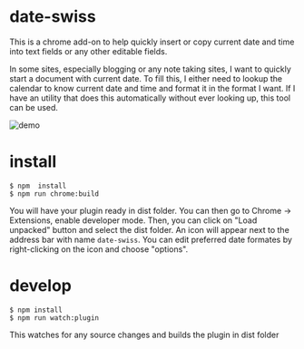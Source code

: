 # date-swiss

This is a chrome add-on to help quickly insert or copy current date and time
into text fields or any other editable fields.

In some sites, especially blogging or any note taking sites, I want to quickly
start a document with current date.  To fill this, I either need to lookup the
calendar to know current date and time and format it in the format I want.  If I
have an utility that does this automatically without ever looking up, this tool
can be used.

![demo](https://user-images.githubusercontent.com/108256/126776349-860956ce-53b3-47c4-a54a-ce18329875ae.gif)


# install

```
$ npm  install
$ npm run chrome:build
```

You will have your plugin ready in dist folder.  You can then go to Chrome ->
Extensions, enable developer mode. Then, you can click on "Load unpacked" button
and select the dist folder. An icon will appear next to the address bar with
name `date-swiss`. You can edit preferred date formates by right-clicking on the
icon and choose "options".

# develop

```
$ npm install
$ npm run watch:plugin
```

This watches for any source changes and builds the plugin in dist folder
